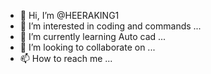 - 👋 Hi, I’m @HEERAKING1
- 👀 I’m interested in coding and commands ...
- 🌱 I’m currently learning Auto cad ...
- 💞️ I’m looking to collaborate on ...
- 📫 How to reach me ...

<!---
HEERAKING1/HEERAKING1 is a ✨ special ✨ repository because its `README.md` (this file) appears on your GitHub profile.
You can click the Preview link to take a look at your changes.
--->
